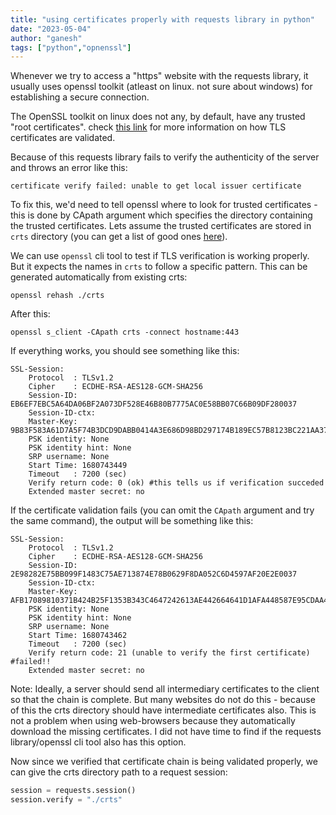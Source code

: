 ```yaml
---
title: "using certificates properly with requests library in python"
date: "2023-05-04"
author: "ganesh"
tags: ["python","opnenssl"]
---
```


Whenever we try to access a "https" website with the requests library, it usually uses openssl toolkit (atleast on linux. not sure about windows) for establishing a secure connection.

The OpenSSL toolkit on linux does not any, by default, have any trusted "root certificates". check [this link](https://support.mozilla.org/en-US/kb/secure-website-certificate) for more information on how TLS certificates are validated. 

Because of this requests library fails to verify the authenticity of the server and throws an error like this: 
```
certificate verify failed: unable to get local issuer certificate
```
To fix this, we'd need to tell openssl where to look for trusted certificates - this is done by CApath argument which specifies the directory containing the trusted certificates. Lets assume the trusted certificates are stored in `crts` directory (you can get a list of good ones [here](https://ccadb.my.salesforce-sites.com/mozilla/CACertificatesInFirefoxReport)). 

We can use `openssl` cli tool to test if TLS verification is working properly. But it expects the names in `crts` to follow a specific pattern. This can be generated automatically from existing crts: 

`openssl rehash ./crts`

After this: 

`openssl s_client -CApath crts -connect hostname:443`

If everything works, you should see something like this: 

```
SSL-Session:
    Protocol  : TLSv1.2
    Cipher    : ECDHE-RSA-AES128-GCM-SHA256
    Session-ID: EB6EF7EBC5A64DA06BF2A073DF528E46B80B7775AC0E58BB07C66B09DF280037
    Session-ID-ctx: 
    Master-Key: 9B83F583A61D7A5F74B3DCD9DABB0414A3E686D98BD297174B189EC57B8123BC221AA37C2ED2DAFD19E5FF6F6F27D468
    PSK identity: None
    PSK identity hint: None
    SRP username: None
    Start Time: 1680743449
    Timeout   : 7200 (sec)
    Verify return code: 0 (ok) #this tells us if verification succeded
    Extended master secret: no
```

If the certificate validation fails (you can omit the `CApath` argument and try the same command), the output will be something like this: 

```
SSL-Session:
    Protocol  : TLSv1.2
    Cipher    : ECDHE-RSA-AES128-GCM-SHA256
    Session-ID: 2E98282E75BB099F1483C75AE713874E78B0629F8DA052C6D4597AF20E2E0037
    Session-ID-ctx: 
    Master-Key: AFB17089810371B424B25F1353B343C4647242613AE442664641D1AFA448587E95CDAA474F666ECB0DE509553D2ED0B6
    PSK identity: None
    PSK identity hint: None
    SRP username: None
    Start Time: 1680743462
    Timeout   : 7200 (sec)
    Verify return code: 21 (unable to verify the first certificate) #failed!!
    Extended master secret: no
```

Note: Ideally, a server should send all intermediary certificates to the client so that the chain is complete. But many websites do not do this - because of this the crts directory should have intermediate certificates also. This is not a problem when using web-browsers because they automatically download the missing certificates. I did not have time to find if the requests library/openssl cli tool also has this option. 

Now since we verified that certificate chain is being validated properly, we can give the crts directory path to a request session: 

```python
session = requests.session()
session.verify = "./crts"
```


